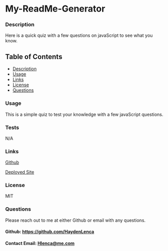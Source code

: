 # My-ReadMe-Generator
    
  ### Description
  Here is a quick quiz with a few questions on javaScript to see what you know.

  ## Table of Contents
  * [Description](#description)
  * [Usage](#usage)
  * [Links](#links)
  * [License](#license)
  * [Questions](#questions)
  
  ### Usage
  This is a simple quiz to test your knowledge with a few javaScript questions.

  ### Tests
  N/A

  ### Links
  [Github](https://github.com/HaydenLenca/ORM-Challenge-E-commerce) 
  
  [Deployed Site](https://drive.google.com/file/d/1Y0fFOKoPymjKCxbllARJ4MZZzihZMJaA/view)


  ### License 
   MIT


  ### Questions 
  Please reach out to me at either Github or email with any questions.
  #### Github: https://github.com/HaydenLenca
  #### Contact Email: Hlenca@me.com